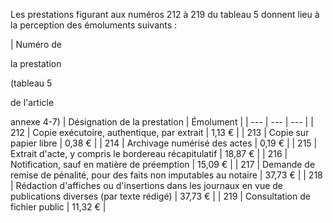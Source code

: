 Les prestations figurant aux numéros 212 à 219 du tableau 5 donnent lieu à la perception des émoluments suivants :


  



| Numéro de

la prestation

(tableau 5

de l'article

annexe 4-7) | 
Désignation de la prestation | 
Émolument |
| --- | --- | --- |
| 
212 | 
Copie exécutoire, authentique, par extrait | 
1,13 € |
| 
213 | 
Copie sur papier libre | 
0,38 € |
| 
214 | 
Archivage numérisé des actes | 
0,19 € |
| 
215 | 
Extrait d'acte, y compris le bordereau récapitulatif | 
18,87 € |
| 
216 | 
Notification, sauf en matière de préemption | 
15,09 € |
| 
217 | 
Demande de remise de pénalité, pour des faits non imputables au notaire | 
37,73 € |
| 
218 | 
Rédaction d'affiches ou d'insertions dans les journaux en vue de publications diverses (par texte rédigé) | 
37,73 € |
| 
219 | 
Consultation de fichier public | 
11,32 € |


  

